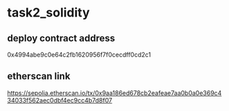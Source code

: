 # task2_solidity

## deploy contract address

0x4994abe9c0e64c2fb1620956f7f0cecdff0cd2c1

## etherscan link

https://sepolia.etherscan.io/tx/0x9aa186ed678cb2eafeae7aa0b0a0e369c434033f562aec0dbf4ec9cc4b7d8f07
